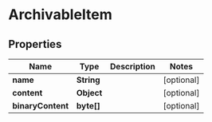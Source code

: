 
# ArchivableItem

## Properties
Name | Type | Description | Notes
------------ | ------------- | ------------- | -------------
**name** | **String** |  |  [optional]
**content** | **Object** |  |  [optional]
**binaryContent** | **byte[]** |  |  [optional]



